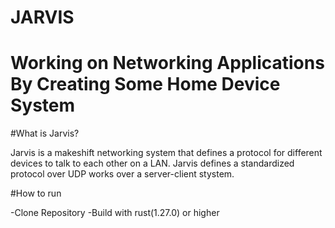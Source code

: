 # JARVIS
Working on Networking Applications By Creating Some Home Device System
===============================================================================

#What is Jarvis?

Jarvis is a makeshift networking system that defines a protocol for different devices to talk to each other on a LAN. 
Jarvis defines a standardized protocol over UDP works over a server-client stystem.

#How to run

-Clone Repository
-Build with rust(1.27.0) or higher
